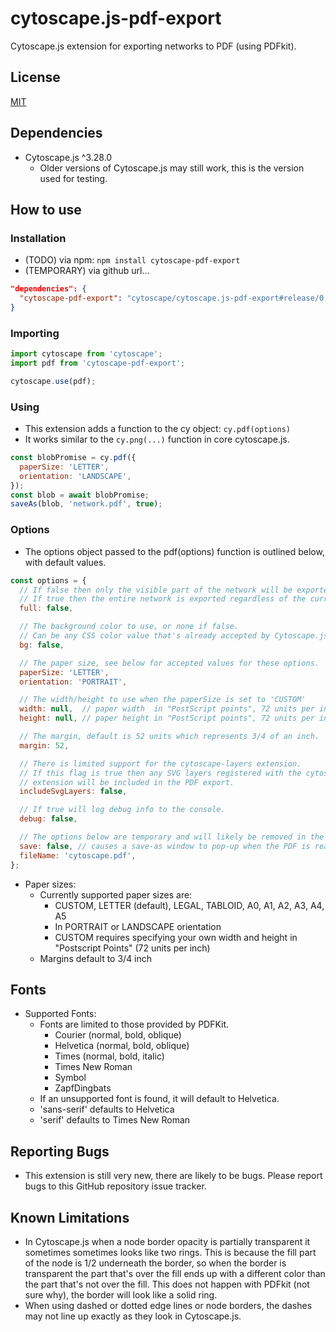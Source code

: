 cytoscape.js-pdf-export
=======================

Cytoscape.js extension for exporting networks to PDF (using PDFkit).

## License

[MIT](LICENSE)

## Dependencies

* Cytoscape.js ^3.28.0
  * Older versions of Cytoscape.js may still work, this is the version used for testing.

## How to use

### Installation
* (TODO) via npm: `npm install cytoscape-pdf-export`
* (TEMPORARY) via github url...

```json
"dependencies": {
  "cytoscape-pdf-export": "cytoscape/cytoscape.js-pdf-export#release/0.0.2",
}
```

### Importing
```js
import cytoscape from 'cytoscape';
import pdf from 'cytoscape-pdf-export';

cytoscape.use(pdf);
```

### Using

* This extension adds a function to the cy object: `cy.pdf(options)`
* It works similar to the `cy.png(...)` function in core cytoscape.js.

```js
const blobPromise = cy.pdf({
  paperSize: 'LETTER',
  orientation: 'LANDSCAPE',
});
const blob = await blobPromise;
saveAs(blob, 'network.pdf', true);
```

### Options

* The options object passed to the pdf(options) function is outlined below, with default values.

```js
const options = {
  // If false then only the visible part of the network will be exported.
  // If true then the entire network is exported regardless of the current zoom/pan.
  full: false, 

  // The background color to use, or none if false. 
  // Can be any CSS color value that's already accepted by Cytoscape.js
  bg: false,

  // The paper size, see below for accepted values for these options.
  paperSize: 'LETTER', 
  orientation: 'PORTRAIT',

  // The width/height to use when the paperSize is set to 'CUSTOM'
  width: null,  // paper width  in "PostScript points", 72 units per inch
  height: null, // paper height in "PostScript points", 72 units per inch

  // The margin, default is 52 units which represents 3/4 of an inch.
  margin: 52,

  // There is limited support for the cytoscape-layers extension.
  // If this flag is true then any SVG layers registered with the cytoscape-layers 
  // extension will be included in the PDF export.
  includeSvgLayers: false,

  // If true will log debug info to the console.
  debug: false, 

  // The options below are temporary and will likely be removed in the future.
  save: false, // causes a save-as window to pop-up when the PDF is ready to be downloaded 
  fileName: 'cytoscape.pdf', 
};
```

* Paper sizes:
  * Currently supported paper sizes are:
    * CUSTOM, LETTER (default), LEGAL, TABLOID, A0, A1, A2, A3, A4, A5
    * In PORTRAIT or LANDSCAPE orientation
    * CUSTOM requires specifying your own width and height in "Postscript Points" (72 units per inch)
  * Margins default to 3/4 inch

## Fonts

* Supported Fonts:
  * Fonts are limited to those provided by PDFKit.
    * Courier (normal, bold, oblique)
    * Helvetica (normal, bold, oblique)
    * Times (normal, bold, italic)
    * Times New Roman
    * Symbol
    * ZapfDingbats
  * If an unsupported font is found, it will default to Helvetica.
  * 'sans-serif' defaults to Helvetica
  * 'serif' defaults to Times New Roman

## Reporting Bugs

* This extension is still very new, there are likely to be bugs. 
  Please report bugs to this GitHub repository issue tracker.

## Known Limitations

* In Cytoscape.js when a node border opacity is partially transparent it sometimes sometimes looks like two rings. 
  This is because the fill part of the node is 1/2 underneath the border, so when the border is transparent the 
  part that's over the fill ends up with a different color than the part that's not over the fill.
  This does not happen with PDFkit (not sure why), the border will look like a solid ring.
* When using dashed or dotted edge lines or node borders, the dashes may not line up exactly as they look in Cytoscape.js.
